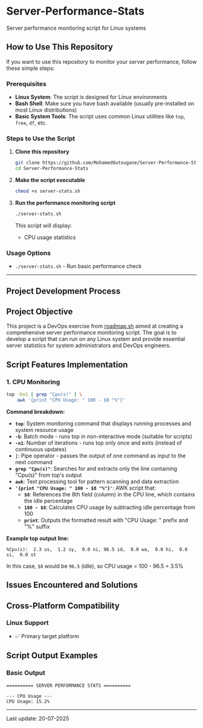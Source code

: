 # Server-Performance-Stats
Server performance monitoring script for Linux systems

## How to Use This Repository

If you want to use this repository to monitor your server performance, follow these simple steps:

### Prerequisites
- **Linux System**: The script is designed for Linux environments
- **Bash Shell**: Make sure you have bash available (usually pre-installed on most Linux distributions)
- **Basic System Tools**: The script uses common Linux utilities like `top`, `free`, `df`, etc.

### Steps to Use the Script

1. **Clone this repository**
   ```bash
   git clone https://github.com/MohamedOutougane/Server-Performance-Stats
   cd Server-Performance-Stats
   ```

2. **Make the script executable**
   ```bash
   chmod +x server-stats.sh
   ```

3. **Run the performance monitoring script**
   ```bash
   ./server-stats.sh
   ```
   
   This script will display:
   - CPU usage statistics

### Usage Options
- `./server-stats.sh` - Run basic performance check

---

## Project Development Process

## Project Objective

This project is a DevOps exercise from [roadmap.sh](https://roadmap.sh/projects/server-stats) aimed at creating a comprehensive server performance monitoring script. The goal is to develop a script that can run on any Linux system and provide essential server statistics for system administrators and DevOps engineers.


## Script Features Implementation

### 1. CPU Monitoring
```bash
top -bn1 | grep "Cpu(s)" | \
    awk '{print "CPU Usage: " 100 - $8 "%"}'
```

**Command breakdown:**

- **`top`**: System monitoring command that displays running processes and system resource usage
- **`-b`**: Batch mode - runs top in non-interactive mode (suitable for scripts)
- **`-n1`**: Number of iterations - runs top only once and exits (instead of continuous updates)
- **`|`**: Pipe operator - passes the output of one command as input to the next command
- **`grep "Cpu(s)"`**: Searches for and extracts only the line containing "Cpu(s)" from top's output
- **`awk`**: Text processing tool for pattern scanning and data extraction
- **`'{print "CPU Usage: " 100 - $8 "%"}'`**: AWK script that:
  - **`$8`**: References the 8th field (column) in the CPU line, which contains the idle percentage
  - **`100 - $8`**: Calculates CPU usage by subtracting idle percentage from 100
  - **`print`**: Outputs the formatted result with "CPU Usage: " prefix and "%" suffix

**Example top output line:**
```
%Cpu(s):  2.3 us,  1.2 sy,  0.0 ni, 96.5 id,  0.0 wa,  0.0 hi,  0.0 si,  0.0 st
```
In this case, `$8` would be `96.5` (idle), so CPU usage = 100 - 96.5 = 3.5%

## Issues Encountered and Solutions


## Cross-Platform Compatibility

### Linux Support
- ✅ Primary target platform

## Script Output Examples

### Basic Output
```
========== SERVER PERFORMANCE STATS ==========

--- CPU Usage ---
CPU Usage: 15.2%

```

---
Last update: 20-07-2025
